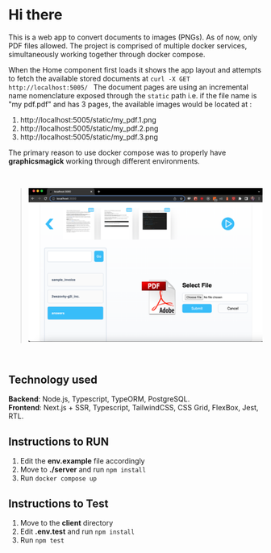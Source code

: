 
# Hi there

This is a web app to convert documents to images (PNGs). As of now, only PDF files allowed. The project is comprised of multiple docker services, simultaneously working together through docker compose.

When the Home component first loads it shows the app layout and attempts to fetch the available stored documents at ``curl -X GET http://localhost:5005/ `` The document pages are using an incremental name nomenclature exposed through the ``static`` path i.e. if the file name is "my pdf.pdf" and has 3 pages, the available images would be located at :

1. http://localhost:5005/static/my_pdf.1.png 
2. http://localhost:5005/static/my_pdf.2.png
3. http://localhost:5005/static/my_pdf.3.png

The primary reason to use docker compose was to properly have **graphicsmagick** working through different environments.

<br>

> ![Sample screenshot](/assets/screenshot.png)

<br>

## Technology used

**Backend**: Node.js, Typescript, TypeORM, PostgreSQL. <br>
**Frontend**: Next.js + SSR,  Typescript, TailwindCSS, CSS Grid, FlexBox, Jest, RTL.

## Instructions to RUN

1. Edit the **env.example** file accordingly
2. Move to **./server** and run ``npm install``
3. Run  ``docker compose up``

## Instructions to Test

1. Move to the **client** directory
2. Edit **.env.test** and run ``npm install``
3. Run ``npm test``


